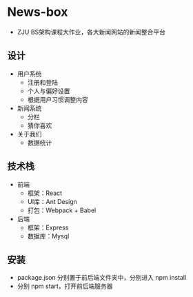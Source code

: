 # News-box
-  ZJU BS架构课程大作业，各大新闻网站的新闻整合平台

## 设计
- 用户系统
    - 注册和登陆
    - 个人与偏好设置
    - 根据用户习惯调整内容
- 新闻系统
	- 分栏
	- 猜你喜欢
- 关于我们
	- 数据统计

## 技术栈
- 前端
    - 框架：React
    - UI库：Ant Design
    - 打包：Webpack + Babel
- 后端
    - 框架：Express
    - 数据库：Mysql

## 安装
- package.json 分别置于前后端文件夹中，分别进入 npm install
- 分别 npm start，打开前后端服务器

